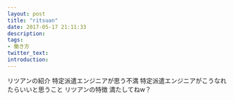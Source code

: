 ```yaml
---
layout: post
title: "ritsuan"
date: 2017-05-17 21:11:33
description:
tags:
- 働き方
twitter_text:
introduction:
---
```


リツアンの紹介
特定派遣エンジニアが思う不満
特定派遣エンジニアがこうなれたらいいと思うこと
リツアンの特徴
満たしてねw？